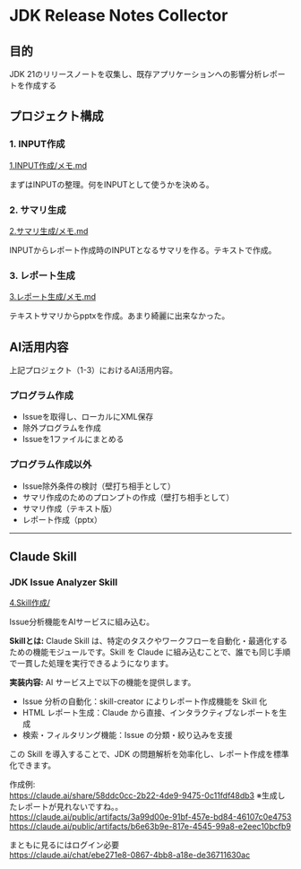 # JDK Release Notes Collector

## 目的

JDK 21のリリースノートを収集し、既存アプリケーションへの影響分析レポートを作成する

## プロジェクト構成

### 1. INPUT作成
[1.INPUT作成/メモ.md](1.INPUT作成/メモ.md)

まずはINPUTの整理。何をINPUTとして使うかを決める。

### 2. サマリ生成
[2.サマリ生成/メモ.md](2.サマリ生成/メモ.md)

INPUTからレポート作成時のINPUTとなるサマリを作る。テキストで作成。

### 3. レポート生成
[3.レポート生成/メモ.md](3.レポート生成/メモ.md)

テキストサマリからpptxを作成。あまり綺麗に出来なかった。

## AI活用内容

上記プロジェクト（1-3）におけるAI活用内容。

### プログラム作成
- Issueを取得し、ローカルにXML保存
- 除外プログラムを作成
- Issueを1ファイルにまとめる

### プログラム作成以外
- Issue除外条件の検討（壁打ち相手として）
- サマリ作成のためのプロンプトの作成（壁打ち相手として）
- サマリ作成（テキスト版）
- レポート作成（pptx）

---

## Claude Skill

### JDK Issue Analyzer Skill
[4.Skill作成/](4.Skill作成/)

Issue分析機能をAIサービスに組み込む。

**Skillとは:**
Claude Skill は、特定のタスクやワークフローを自動化・最適化するための機能モジュールです。Skill を Claude に組み込むことで、誰でも同じ手順で一貫した処理を実行できるようになります。

**実装内容:**
AI サービス上で以下の機能を提供します。
- Issue 分析の自動化：skill-creator によりレポート作成機能を Skill 化
- HTML レポート生成：Claude から直接、インタラクティブなレポートを生成
- 検索・フィルタリング機能：Issue の分類・絞り込みを支援

この Skill を導入することで、JDK の問題解析を効率化し、レポート作成を標準化できます。

作成例:  
https://claude.ai/share/58ddc0cc-2b22-4de9-9475-0c11fdf48db3  ※生成したレポートが見れないですね。。  
https://claude.ai/public/artifacts/3a99d00e-91bf-457e-bd84-46107c0e4753  
https://claude.ai/public/artifacts/b6e63b9e-817e-4545-99a8-e2eec10bcfb9  

まともに見るにはログイン必要  
https://claude.ai/chat/ebe271e8-0867-4bb8-a18e-de36711630ac  
